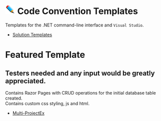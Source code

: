 # ![](/Assets/github-image32x32.png) Code Convention Templates
Templates for the .NET command-line interface and `Visual Studio`.

* [Solution Templates](/SolutionTemplates)

# Featured Template
## Testers needed and any input would be greatly appreciated.
Contains Razor Pages with CRUD operations for the initial database table created.<br/>
Contains custom css styling, js and html.

* [Multi-ProjectEx](https://github.com/bboy77/Templates/tree/main/SolutionTemplates/Content/Multi-ProjectEx)
 
